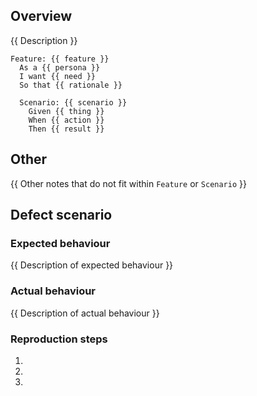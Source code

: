 ## Overview
{{ Description }}

```gherkin
Feature: {{ feature }}
  As a {{ persona }}
  I want {{ need }}
  So that {{ rationale }}

  Scenario: {{ scenario }}
    Given {{ thing }}
    When {{ action }}
    Then {{ result }}
```

## Other
{{ Other notes that do not fit within `Feature` or `Scenario` }}

## Defect scenario

### Expected behaviour
{{ Description of expected behaviour }}

### Actual behaviour
{{ Description of actual behaviour }}

### Reproduction steps
1.
2.
3.
